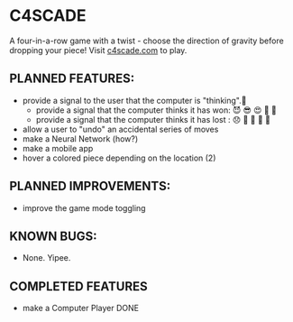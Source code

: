 # C4SCADE
A four-in-a-row game with a twist - choose the direction of gravity before dropping your piece!
Visit [c4scade.com](https://c4scade.com) to play.


## PLANNED FEATURES:
- provide a signal to the user that the computer is "thinking".🤔
    - provide a signal that the computer thinks it has won: 😈 😎 😍 🥳 🤫
    - provide a signal that the computer thinks it has lost : 😞 🥶 🤬 🙈 🫣
- allow a user to "undo" an accidental series of moves
- make a Neural Network (how?)
- make a mobile app
- hover a colored piece depending on the location (2)
  
## PLANNED IMPROVEMENTS:
- improve the game mode toggling
## KNOWN BUGS:
- None. Yipee.
## COMPLETED FEATURES
- make a Computer Player DONE

